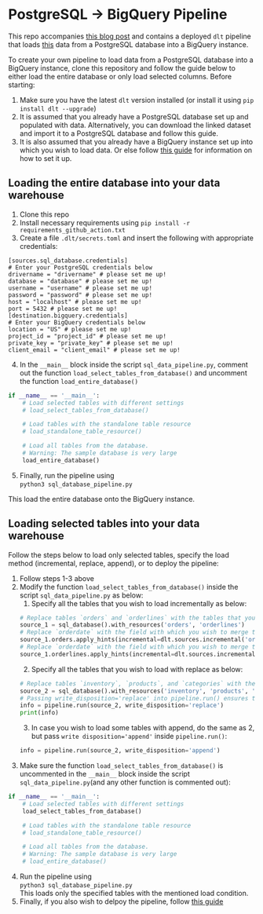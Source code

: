 # PostgreSQL -> BigQuery Pipeline  
This repo accompanies [this blog post](link-to-blog-post) and contains a deployed `dlt` pipeline that loads [this](https://github.com/fortunewalla/dvdstore) data from a PostgreSQL database into a BigQuery instance.  
  
To create your own pipeline to load data from a PostgreSQL database into a BigQuery instance, clone this repository and follow the guide below to either load the entire database or only load selected columns. Before starting:  
1. Make sure you have the latest `dlt` version installed (or install it using `pip install dlt --upgrade`)
2. It is assumed that you already have a PostgreSQL database set up and populated with data. Alternatively, you can download the linked dataset and import it to a PostgreSQL database and follow this guide.
3. It is also assumed that you already have a BigQuery instance set up into which you wish to load data. Or else follow [this guide](https://dlthub.com/docs/destinations/bigquery) for information on how to set it up.
  
## Loading the entire database into your data warehouse  
   
1. Clone this repo
2. Install necessary requirements using `pip install -r requirements_github_action.txt`
3. Create a file `.dlt/secrets.toml` and insert the following with appropriate credentials:  
```
[sources.sql_database.credentials]  
# Enter your PostgreSQL credentials below
drivername = "drivername" # please set me up!
database = "database" # please set me up!
username = "username" # please set me up!
password = "password" # please set me up!
host = "localhost" # please set me up!
port = 5432 # please set me up!
[destination.bigquery.credentials]
# Enter your BigQuery credentials below
location = "US" # please set me up!
project_id = "project_id" # please set me up!
private_key = "private_key" # please set me up!
client_email = "client_email" # please set me up!
```  
4. In the `__main__` block inside the script `sql_data_pipeline.py`, comment out the function `load_select_tables_from_database()` and uncomment the function `load_entire_database()`  
```python  
if __name__ == '__main__':
    # Load selected tables with different settings
    # load_select_tables_from_database()

    # Load tables with the standalone table resource
    # load_standalone_table_resource()

    # Load all tables from the database.
    # Warning: The sample database is very large
    load_entire_database()
```  
5. Finally, run the pipeline using  
```python3 sql_database_pipeline.py```  
  
This load the entire database onto the BigQuery instance.  
  
## Loading selected tables into your data warehouse  
Follow the steps below to load only selected tables, specify the load method (incremental, replace, append), or to deploy the pipeline:
1. Follow steps 1-3 above  
2. Modify the function `load_select_tables_from_database()` inside the script `sql_data_pipeline.py` as below: 
    1. Specify all the tables that you wish to load incrementally as below:  
    ```python
    # Replace tables `orders` and `orderlines` with the tables that you wish to load incrementally
    source_1 = sql_database().with_resources('orders', 'orderlines')
    # Replace `orderdate` with the field with which you wish to merge the new data for the table `orders`
    source_1.orders.apply_hints(incremental=dlt.sources.incremental('orderdate'))
    # Replace `orderdate` with the field with which you wish to merge the new data for the table `orderlines`
    source_1.orderlines.apply_hints(incremental=dlt.sources.incremental('orderdate'))
    ```
    2. Specify all the tables that you wish to load with replace as below:  
    ```python
    # Replace tables `inventory`, `products`, and `categories` with the tables that you wish to load with full replace
    source_2 = sql_database().with_resources('inventory', 'products', 'categories')
    # Passing write_disposition='replace' into pipeline.run() ensures that the tables are loaded with full replace
    info = pipeline.run(source_2, write_disposition='replace')
    print(info)
    ```  
    3. In case you wish to load some tables with append, do the same as 2, but pass `write disposition='append'` inside `pipeline.run()`:
    ```python
    info = pipeline.run(source_2, write_disposition='append')
    ```
3. Make sure the function `load_select_tables_from_database()` is uncommented in the `__main__` block inside the script `sql_data_pipeline.py`(and any other function is commented out):
```python  
if __name__ == '__main__':
    # Load selected tables with different settings
    load_select_tables_from_database()

    # Load tables with the standalone table resource
    # load_standalone_table_resource()

    # Load all tables from the database.
    # Warning: The sample database is very large
    # load_entire_database()
```  
4. Run the pipeline using  
```python3 sql_database_pipeline.py```  
This loads only the specified tables with the mentioned load condition.
5. Finally, if you also wish to delpoy the pipeline, follow [this guide](https://dlthub.com/docs/walkthroughs/deploy-a-pipeline)